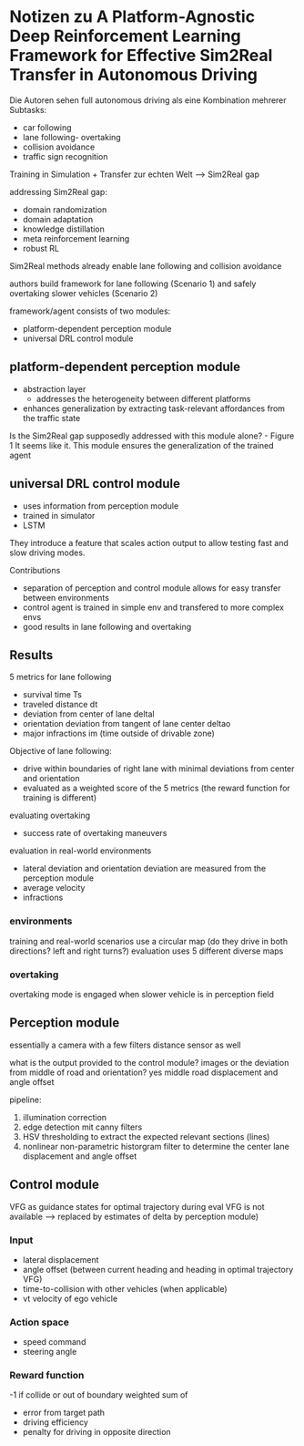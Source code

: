
# Notizen zu A Platform-Agnostic Deep Reinforcement Learning Framework for Effective Sim2Real Transfer in Autonomous Driving

Die Autoren sehen full autonomous driving als eine Kombination mehrerer Subtasks:
- car following
- lane following- overtaking
- collision avoidance
- traffic sign recognition

Training in Simulation + Transfer zur echten Welt --> Sim2Real gap

addressing Sim2Real gap:
- domain randomization
- domain adaptation
- knowledge distillation
- meta reinforcement learning
- robust RL


Sim2Real methods already enable lane following and collision avoidance


authors build framework for lane following (Scenario 1) and safely overtaking slower vehicles (Scenario 2)

framework/agent consists of two modules:
- platform-dependent perception module
- universal DRL control module

## platform-dependent perception module

- abstraction layer
	- addresses the heterogeneity between different platforms
- enhances generalization by extracting task-relevant affordances from the traffic state

Is the Sim2Real gap supposedly addressed with this module alone? - Figure 1
It seems like it. This module ensures the generalization of the trained agent

## universal DRL control module

- uses information from perception module
- trained in simulator
- LSTM

They introduce a feature that scales action output to allow testing fast and slow driving modes.


Contributions
- separation of perception and control module allows for easy transfer between environments
- control agent is trained in simple env and transfered to more complex envs
- good results in lane following and overtaking



## Results

5 metrics for lane following
- survival time Ts
- traveled distance dt
- deviation from center of lane deltal
- orientation deviation from tangent of lane center deltao
- major infractions im (time outside of drivable zone)

Objective of lane following:
- drive within boundaries of right lane with minimal deviations from center and orientation
- evaluated as a weighted score of the 5 metrics (the reward function for training is different)

evaluating overtaking
- success rate of overtaking maneuvers

evaluation in real-world environments
- lateral deviation and orientation deviation are measured from the perception module
- average velocity
- infractions

### environments
training and real-world scenarios use a circular map (do they drive in both directions? left and right turns?)
evaluation uses 5 different diverse maps



### overtaking

overtaking mode is engaged when slower vehicle is in perception field


## Perception module

essentially a camera with a few filters
distance sensor as well

what is the output provided to the control module?
images or the deviation from middle of road and orientation?
yes middle road displacement and angle offset 

pipeline:
1. illumination correction
2. edge detection mit canny filters
3. HSV thresholding to extract the expected relevant sections (lines)
4. nonlinear non-parametric historgram filter to determine the center lane displacement and angle offset

## Control module

VFG as guidance states for optimal trajectory
during eval VFG is not available --> replaced by estimates of delta by perception module)

### Input

- lateral displacement
- angle offset (between current heading and heading in optimal trajectory VFG)
- time-to-collision with other vehicles (when applicable)
- vt velocity of ego vehicle

### Action space

- speed command
- steering angle

### Reward function

-1 if collide or out of boundary
weighted sum of 
- error from target path
- driving efficiency
- penalty for driving in opposite direction 












